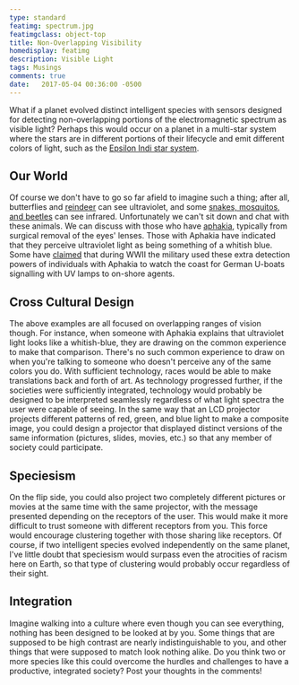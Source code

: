 ```yaml
---
type: standard
featimg: spectrum.jpg
featimgclass: object-top
title: Non-Overlapping Visibility
homedisplay: featimg
description: Visible Light
tags: Musings
comments: true
date:   2017-05-04 00:36:00 -0500
---
```


What if a planet evolved distinct intelligent species with sensors designed for detecting non-overlapping portions of the electromagnetic spectrum as visible light?  Perhaps this would occur on a planet in a multi-star system where the stars are in different portions of their lifecycle and emit different colors of light, such as the [Epsilon Indi star system](https://en.wikipedia.org/wiki/Epsilon_Indi).

## Our World
Of course we don't have to go so far afield to imagine such a thing; after all, butterflies and [reindeer](http://io9.gizmodo.com/5805792/reindeer-are-the-only-mammals-that-can-see-ultraviolet-light) can see ultraviolet, and some [snakes, mosquitos, and beetles](https://www.nationalgeographic.org/media/infrared-vision/) can see infrared.  Unfortunately we can't sit down and chat with these animals.  We can discuss with those who have [aphakia](http://www.bbc.com/future/story/20150727-what-are-the-limits-of-human-vision), typically from surgical removal of the eyes' lenses.  Those with Aphakia have indicated that they perceive ultraviolet light as being something of a whitish blue.  Some have [claimed](https://www.theguardian.com/science/2002/may/30/medicalscience.research) that during WWII the military used these extra detection powers of individuals with Aphakia to watch the coast for German U-boats signalling with UV lamps to on-shore agents.

## Cross Cultural Design
The above examples are all focused on overlapping ranges of vision though.  For instance, when someone with Aphakia explains that ultraviolet light looks like a whitish-blue, they are drawing on the common experience to make that comparison.  There's no such common experience to draw on when you're talking to someone who doesn't perceive any of the same colors you do. With sufficient technology, races would be able to make translations back and forth of art.  As technology progressed further, if the societies were sufficiently integrated, technology would probably be designed to be interpreted seamlessly regardless of what light spectra the user were capable of seeing.  In the same way that an LCD projector projects different patterns of red, green, and blue light to make a composite image, you could design a projector that displayed distinct versions of the same information (pictures, slides, movies, etc.) so that any member of society could participate.

## Speciesism
On the flip side, you could also project two completely different pictures or movies at the same time with the same projector, with the message presented depending on the receptors of the user.  This would make it more difficult to trust someone with different receptors from you. This force would encourage clustering together with those sharing like receptors.   Of course, if two intelligent species evolved independently on the same planet, I've little doubt that speciesism would surpass even the atrocities of racism here on Earth, so that type of clustering would probably occur regardless of their sight.

## Integration
Imagine walking into a culture where even though you can see everything, nothing has been designed to be looked at by you.  Some things that are supposed to be high contrast are nearly indistinguishable to you, and other things that were supposed to match look nothing alike.  Do you think two or more species like this could overcome the hurdles and challenges to have a productive, integrated society?  Post your thoughts in the comments!